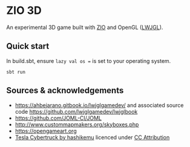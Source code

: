 # ZIO 3D

An experimental 3D game built with [ZIO](https://zio.dev/) and OpenGL ([LWJGL](https://www.lwjgl.org/)).

## Quick start

In build.sbt, ensure `lazy val os =` is set to your operating system.

`sbt run`

## Sources & acknowledgements

- https://ahbejarano.gitbook.io/lwjglgamedev/ and associated source code https://github.com/lwjglgamedev/lwjglbook
- https://github.com/JOML-CI/JOML
- http://www.custommapmakers.org/skyboxes.php
- https://opengameart.org
- [Tesla Cybertruck by hashikemu](https://sketchfab.com/3d-models/tesla-cybertruck-657e71b3e2ad468196668e9c9df708fb) licenced under [CC Attribution](https://creativecommons.org/licenses/by/4.0/)
